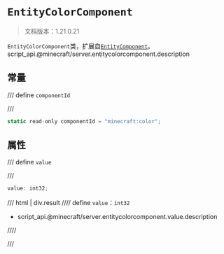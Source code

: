 # `EntityColorComponent`

> 文档版本：1.21.0.21

`EntityColorComponent`类，扩展自[`EntityComponent`](./entitycomponent.md)。script_api.@minecraft/server.entitycolorcomponent.description

## 常量

/// define
`componentId`


///

```js
static read-only componentId = "minecraft:color";
```


## 属性

/// define
`value`


///

```js
value: int32;
```

/// html | div.result
//// define
`value`：`int32`

- script_api.@minecraft/server.entitycolorcomponent.value.description


////

///

